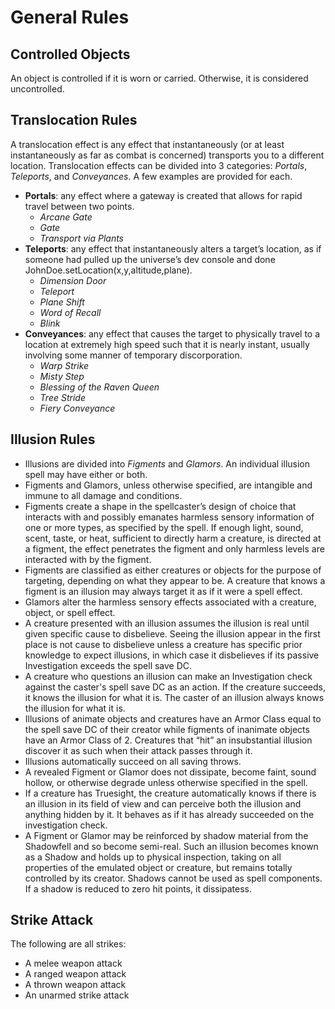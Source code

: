 # General Rules

## Controlled Objects

An object is controlled if it is worn or carried.  Otherwise, it is considered uncontrolled.

## Translocation Rules

A translocation effect is any effect that instantaneously (or at least instantaneously as far as combat is concerned) transports you to a different location.  Translocation effects can be divided into 3 categories: _Portals_, _Teleports_, and _Conveyances_.  A few examples are provided for each.

- **Portals**: any effect where a gateway is created that allows for rapid travel between two points.
  - _Arcane Gate_
  - _Gate_
  - _Transport via Plants_
- **Teleports**: any effect that instantaneously alters a target’s location, as if someone had pulled up the universe’s dev console and done JohnDoe.setLocation(x,y,altitude,plane).
  - _Dimension Door_
  - _Teleport_
  - _Plane Shift_
  - _Word of Recall_
  - _Blink_
- **Conveyances**: any effect that causes the target to physically travel to a location at extremely high speed such that it is nearly instant, usually involving some manner of temporary discorporation.
  - _Warp Strike_
  - _Misty Step_
  - _Blessing of the Raven Queen_
  - _Tree Stride_
  - _Fiery Conveyance_

## Illusion Rules

- Illusions are divided into _Figments_ and _Glamors_.  An individual illusion spell may have either or both.
- Figments and Glamors, unless otherwise specified, are intangible and immune to all damage and conditions.
- Figments create a shape in the spellcaster’s design of choice that interacts with and possibly emanates harmless sensory information of one or more types, as specified by the spell.  If enough light, sound, scent, taste, or heat, sufficient to directly harm a creature, is directed at a figment, the effect penetrates the figment and only harmless levels are interacted with by the figment.
- Figments are classified as either creatures or objects for the purpose of targeting, depending on what they appear to be.  A creature that knows a figment is an illusion may always target it as if it were a spell effect.
- Glamors alter the harmless sensory effects associated with a creature, object, or spell effect.
- A creature presented with an illusion assumes the illusion is real until given specific cause to disbelieve.  Seeing the illusion appear in the first place is not cause to disbelieve unless a creature has specific prior knowledge to expect illusions, in which case it disbelieves if its passive Investigation exceeds the spell save DC.
- A creature who questions an illusion can make an Investigation check against the caster's spell save DC as an action.  If the creature succeeds, it knows the illusion for what it is.  The caster of an illusion always knows the illusion for what it is.
- Illusions of animate objects and creatures have an Armor Class equal to the spell save DC of their creator while figments of inanimate objects have an Armor Class of 2.  Creatures that “hit” an insubstantial illusion discover it as such when their attack passes through it.
- Illusions automatically succeed on all saving throws.
- A revealed Figment or Glamor does not dissipate, become faint, sound hollow, or otherwise degrade unless otherwise specified in the spell.
- If a creature has Truesight, the creature automatically knows if there is an illusion in its field of view and can perceive both the illusion and anything hidden by it.  It behaves as if it has already succeeded on the investigation check.
- A Figment or Glamor may be reinforced by shadow material from the Shadowfell and so become semi-real.  Such an illusion becomes known as a Shadow and holds up to physical inspection, taking on all properties of the emulated object or creature, but remains totally controlled by its creator.  Shadows cannot be used as spell components.  If a shadow is reduced to zero hit points, it dissipatess.

## Strike Attack

The following are all strikes:

- A melee weapon attack
- A ranged weapon attack
- A thrown weapon attack
- An unarmed strike attack
